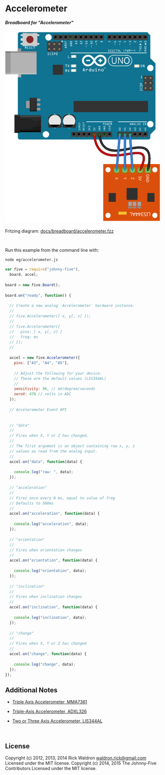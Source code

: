 <!--remove-start-->

# Accelerometer

<!--remove-end-->






##### Breadboard for "Accelerometer"



![docs/breadboard/accelerometer.png](breadboard/accelerometer.png)<br>

Fritzing diagram: [docs/breadboard/accelerometer.fzz](breadboard/accelerometer.fzz)

&nbsp;




Run this example from the command line with:
```bash
node eg/accelerometer.js
```


```javascript
var five = require("johnny-five"),
  board, accel;

board = new five.Board();

board.on("ready", function() {

  // Create a new analog `Accelerometer` hardware instance.
  //
  // five.Accelerometer([ x, y[, z] ]);
  //
  // five.Accelerometer({
  //   pins: [ x, y[, z] ]
  //   freq: ms
  // });
  //

  accel = new five.Accelerometer({
    pins: ["A3", "A4", "A5"],

    // Adjust the following for your device.
    // These are the default values (LIS344AL)
    //
    sensitivity: 96, // mV/degree/seconds
    zeroV: 478 // volts in ADC
  });

  // Accelerometer Event API


  // "data"
  //
  // Fires when X, Y or Z has changed.
  //
  // The first argument is an object containing raw x, y, z
  // values as read from the analog input.
  //
  accel.on("data", function(data) {

    console.log("raw: ", data);
  });

  // "acceleration"
  //
  // Fires once every N ms, equal to value of freg
  // Defaults to 500ms
  //
  accel.on("acceleration", function(data) {

    console.log("acceleration", data);
  });

  // "orientation"
  //
  // Fires when orientation changes
  //
  accel.on("orientation", function(data) {

    console.log("orientation", data);
  });

  // "inclination"
  //
  // Fires when inclination changes
  //
  accel.on("inclination", function(data) {

    console.log("inclination", data);
  });

  // "change"
  //
  // Fires when X, Y or Z has changed
  //
  accel.on("change", function(data) {

    console.log("change", data);
  });
});


```








## Additional Notes

- [Triple Axis Accelerometer, MMA7361](https://www.sparkfun.com/products/9652)
- [Triple-Axis Accelerometer, ADXL326](http://www.adafruit.com/products/1018)

- [Two or Three Axis Accelerometer, LIS344AL](http://www.st.ewi.tudelft.nl/~gemund/Courses/In4073/Resources/LIS344AL.pdf)


&nbsp;

<!--remove-start-->

## License
Copyright (c) 2012, 2013, 2014 Rick Waldron <waldron.rick@gmail.com>
Licensed under the MIT license.
Copyright (c) 2014, 2015 The Johnny-Five Contributors
Licensed under the MIT license.

<!--remove-end-->
